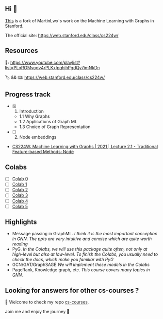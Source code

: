 ## Hi 👋

[This](https://github.com/jianboli/CS224W-Fall-2021-Stanford) is a fork of MartinLwx's work on the Machine Learning with Graphs in Stanford.

The official site: <https://web.stanford.edu/class/cs224w/>

## Resources

🎥: https://www.youtube.com/playlist?list=PLoROMvodv4rPLKxIpqhjhPgdQy7imNkDn

🏷 && ⌨️: https://web.stanford.edu/class/cs224w/

## Progress track
- [X] 1. Introduction
  * 1.1 Why Graphs
  * 1.2 Applications of Graph ML
  * 1.3 Choice of Graph Representation
- [ ] 2. Node embeddings
* [CS224W: Machine Learning with Graphs | 2021 | Lecture 2.1 - Traditional Feature-based Methods: Node](https://www.youtube.com/watch?v=3IS7UhNMQ3U&list=PLoROMvodv4rPLKxIpqhjhPgdQy7imNkDn&index=4&t=1s&pp=iAQB)


## Colabs

- [ ] [Colab 0](./CS224W_Colab_0.ipynb)
- [ ] [Colab 1](./CS224W_Colab_1.ipynb)
- [ ] [Colab 2](./CS224W_Colab_2.ipynb)
- [ ] [Colab 3](./CS224W_Colab_3.ipynb)
- [ ] [Colab 4](./CS224W_Colab_4.ipynb)
- [ ] [Colab 5](./CS224W_Colab_5.ipynb)

## Highlights

- Message passing in GraphML. *I think it is the most important conception in GNN. The ppts are very intuitive and concise which are quite worth reading*
- PyG. *In the Colabs, we will use this package quite often, not only at high-level but also at low-level. To finish the Colabs, you usually need to check the docs, which make you familiar with PyG*
- GCN/GAT/GraphSAGE *We will implement these models in the Colabs*
- PageRank, Knowledge graph, etc. *This course covers many topics in GNN.*



## Looking for answers for other cs-courses ?

:hugs: Welcome to check my repo [cs-courses](https://github.com/MartinLwx/cs-courses).

Join me and enjoy the journey :rocket:
